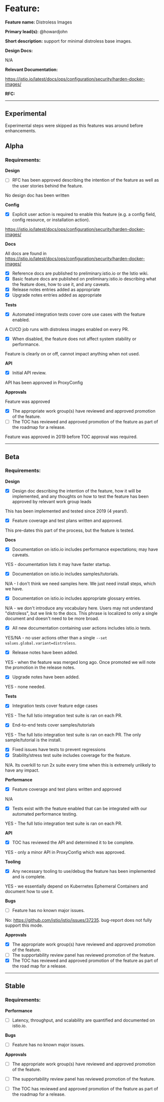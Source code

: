 [//]: # (The syntax preceeding this line is a comment marker used to help guide the author in populating this document)
[//]: # (to github. Unlike HTML comments commonly used throughout istio.io documentation, this comment will not be rendered)
[//]: # (by github. Comments must be separated by carriage return preceding and concluding the text and be a single line.)

[//]: # (This is a living document representing the maturity of a feature. Completion of this template enables Istio work groups)
[//]: # (to collect information on potential new functionality. This template should be completed before users are exposed to)
[//]: # (any new experimental feature. Please complete this template during development.)

[//]: # (The feature implementation section must be completed before submission of the document.)

# Feature:

[//]: # (All information in this section is mandatory.)

**Feature name:** Distroless Images

[//]: # (The name of the feature, e.g. Multiple control planes)

**Primary lead(s):** @howardjohn

[//]: # (The primary lead or leads responsible for the feature. These individuals serve as a point of contact for the feature.)

**Short description:** support for minimal distroless base images.

[//]: # (A short description of the feature. One or two sentences maximum.)


**Design Docs:**

[//]: # (Design docs for feature)

N/A

**Relevant Documentation:**

[//]: # (Links to relevant documentation for feature)

https://istio.io/latest/docs/ops/configuration/security/harden-docker-images/

**RFC:**

[//]: # (Link to RFC for feature)


---

## Experimental

Experimental steps were skipped as this features was around before enhancements.

## Alpha

### Requirements: 

**Design**

- [ ] RFC has been approved describing the intention of the feature as well as the user stories behind the feature. 

No design doc has been written

**Config**

- [x] Explicit user action is required to enable this feature (e.g. a config field, config resource, or installation action). 

https://istio.io/latest/docs/ops/configuration/security/harden-docker-images/

**Docs**

All docs are found in https://istio.io/latest/docs/ops/configuration/security/harden-docker-images/

- [x] Reference docs are published to preliminary.istio.io or the Istio wiki.
- [x] Basic feature docs are published on preliminary.istio.io describing what the feature does, how to use it, and any caveats. 
- [x] Release notes entries added as appropriate
- [x] Upgrade notes entries added as appropriate

**Tests**


- [x] Automated integration tests cover core use cases with the feature enabled. 

A CI/CD job runs with distroless images enabled on every PR.

- [X] When disabled, the feature does not affect system stability or performance. 

Feature is clearly on or off, cannot impact anything when not used.

**API**

- [x] Initial API review.

API has been approved in ProxyConfig

**Approvals**

Feature was approved 

- [x] The appropriate work group(s) have reviewed and approved promotion of the feature.
- [ ] The TOC has reviewed and approved promotion of the feature as part of the
	roadmap for a release.

Feature was approved in 2019 before TOC approval was required.

---

## Beta

### Requirements: 

**Design**

- [x] Design doc describing the intention of the feature, how it will be
	implemented, and any thoughts on how to test the feature has been approved by
	relevant work group leads

This has been implemented and tested since 2019 (4 years!).

- [x] Feature coverage and test plans written and approved.

This pre-dates this part of the process, but the feature is tested.

**Docs** 

- [x] Documentation on istio.io includes performance expectations; may have caveats. 

YES - documentation lists it may have faster startup.

- [x] Documentation on istio.io includes samples/tutorials. 

N/A - I don't think we need samples here. We just need install steps, which we have.

- [x] Documentation on istio.io includes appropriate glossary entries. 

N/A - we don't introduce any vocabulary here. Users may not understand "distroless", but we link to the docs. This phrase is localized to only a single document and doesn't need to be more broad.

- [x] All new documentation containing user actions includes istio.io tests.

YES/NA - no user actions other than a single `--set values.global.variant=distroless`.

- [x] Release notes have been added. 

YES - when the feature was merged long ago. Once promoted we will note the promotion in the release notes.

- [x] Upgrade notes have been added. 

YES - none needed.

**Tests**

- [x] Integration tests cover feature edge cases

YES - The full Istio integration test suite is ran on each PR.

- [x] End-to-end tests cover samples/tutorials

YES - The full Istio integration test suite is ran on each PR. The only sample/tutorial is the install.

- [x] Fixed issues have tests to prevent regressions
- [x] Stability/stress test suite includes coverage for the feature.

N/A. Its overkill to run 2x suite every time when this is extremely unlikely to have any impact.

**Performance**

- [x] Feature coverage and test plans written and approved 

N/A

- [x] Tests exist with the feature enabled that can be integrated with our automated performance testing.

YES - The full Istio integration test suite is ran on each PR.

**API**

- [x] TOC has reviewed the API and determined it to be complete. 

YES - only a minor API in ProxyConfig which was approved.

**Tooling**

- [x] Any necessary tooling to use/debug the feature has been implemented and is complete. 

YES - we essentially depend on Kubernetes Ephemeral Containers and document how to use it.

**Bugs**

- [ ] Feature has no known major issues.

No: https://github.com/istio/istio/issues/37235. bug-report does not fully support this mode.

**Approvals**

- [x] The appropriate work group(s) have reviewed and approved promotion of the feature.
- [ ] The supportability review panel has reviewed promotion of the feature.  
- [x] The TOC has reviewed and approved promotion of the feature as part of the
	road map for a release.

---

## Stable

### Requirements: 

**Performance**

- [ ] Latency, throughput, and scalability are quantified and documented on
	istio.io. 

**Bugs**

- [ ] Feature has no known major issues. 

**Approvals**

- [ ] The appropriate work group(s) have reviewed and approved promotion of the feature.
- [ ] The supportability review panel has reviewed promotion of the feature.  
- [ ] The TOC has reviewed and approved promotion of the feature as part of the
	roadmap for a release.


